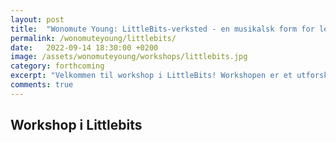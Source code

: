 ```yaml
---
layout: post
title:  "Wonomute Young: LittleBits-verksted - en musikalsk form for lego"
permalink: /wonomuteyoung/littlebits/
date:   2022-09-14 18:30:00 +0200
image: /assets/wonomuteyoung/workshops/littlebits.jpg
category: forthcoming
excerpt: "Velkommen til workshop i LittleBits! Workshopen er et utforskende og hyggelig kurs som ikke krever noen forkunnskaper. LittleBits er et byggesett for å lage en synth. Workshopen er for jenter og ikke-binære i alderen 12-18 år og passer for alle som er nysgjerrige og har en utforskende spire i magen"
comments: true
---
```


## Workshop i Littlebits

